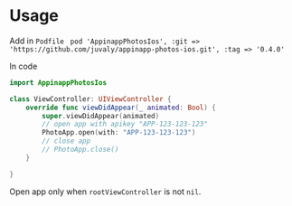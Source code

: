 # Usage

Add in ```Podfile``` ``` pod 'AppinappPhotosIos', :git => 'https://github.com/juvaly/appinapp-photos-ios.git', :tag => '0.4.0'```

In code
```swift
import AppinappPhotosIos 

class ViewController: UIViewController {
    override func viewDidAppear(_ animated: Bool) {
        super.viewDidAppear(animated)
        // open app with apikey "APP-123-123-123"
        PhotoApp.open(with: "APP-123-123-123")
        // close app 
        // PhotoApp.close()
    }

}
```

Open app only when ```rootViewController``` is not ```nil```.
